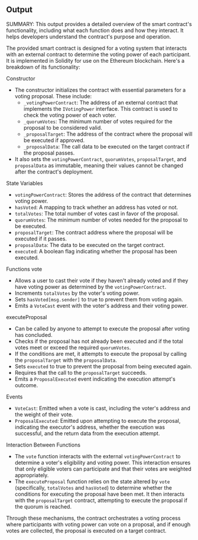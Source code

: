 ## Output

SUMMARY:
This output provides a detailed overview of the smart contract's functionality, including what each function does and how they interact. It helps developers understand the contract's purpose and operation.

The provided smart contract is designed for a voting system that interacts with an external contract to determine the voting power of each participant. It is implemented in Solidity for use on the Ethereum blockchain. Here's a breakdown of its functionality:

 Constructor
- The constructor initializes the contract with essential parameters for a voting proposal. These include:
  - `_votingPowerContract`: The address of an external contract that implements the `IVotingPower` interface. This contract is used to check the voting power of each voter.
  - `_quorumVotes`: The minimum number of votes required for the proposal to be considered valid.
  - `_proposalTarget`: The address of the contract where the proposal will be executed if approved.
  - `_proposalData`: The call data to be executed on the target contract if the proposal passes.
- It also sets the `votingPowerContract`, `quorumVotes`, `proposalTarget`, and `proposalData` as immutable, meaning their values cannot be changed after the contract's deployment.

 State Variables
- `votingPowerContract`: Stores the address of the contract that determines voting power.
- `hasVoted`: A mapping to track whether an address has voted or not.
- `totalVotes`: The total number of votes cast in favor of the proposal.
- `quorumVotes`: The minimum number of votes needed for the proposal to be executed.
- `proposalTarget`: The contract address where the proposal will be executed if it passes.
- `proposalData`: The data to be executed on the target contract.
- `executed`: A boolean flag indicating whether the proposal has been executed.

 Functions
 vote
- Allows a user to cast their vote if they haven't already voted and if they have voting power as determined by the `votingPowerContract`.
- Increments `totalVotes` by the voter's voting power.
- Sets `hasVoted[msg.sender]` to true to prevent them from voting again.
- Emits a `VoteCast` event with the voter's address and their voting power.

 executeProposal
- Can be called by anyone to attempt to execute the proposal after voting has concluded.
- Checks if the proposal has not already been executed and if the total votes meet or exceed the required `quorumVotes`.
- If the conditions are met, it attempts to execute the proposal by calling the `proposalTarget` with the `proposalData`.
- Sets `executed` to true to prevent the proposal from being executed again.
- Requires that the call to the `proposalTarget` succeeds.
- Emits a `ProposalExecuted` event indicating the execution attempt's outcome.

 Events
- `VoteCast`: Emitted when a vote is cast, including the voter's address and the weight of their vote.
- `ProposalExecuted`: Emitted upon attempting to execute the proposal, indicating the executor's address, whether the execution was successful, and the return data from the execution attempt.

 Interaction Between Functions
- The `vote` function interacts with the external `votingPowerContract` to determine a voter's eligibility and voting power. This interaction ensures that only eligible voters can participate and that their votes are weighted appropriately.
- The `executeProposal` function relies on the state altered by `vote` (specifically, `totalVotes` and `hasVoted`) to determine whether the conditions for executing the proposal have been met. It then interacts with the `proposalTarget` contract, attempting to execute the proposal if the quorum is reached.

Through these mechanisms, the contract orchestrates a voting process where participants with voting power can vote on a proposal, and if enough votes are collected, the proposal is executed on a target contract.

